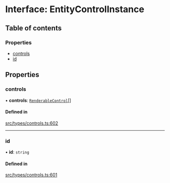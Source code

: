 # Interface: EntityControlInstance

## Table of contents

### Properties

- [controls](../wiki/EntityControlInstance#controls)
- [id](../wiki/EntityControlInstance#id)

## Properties

### controls

• **controls**: [`RenderableControl`](../wiki/Exports#renderablecontrol)[]

#### Defined in

[src/types/controls.ts:602](https://github.com/decisively-io/interview-sdk/blob/6c5a6e0/src/types/controls.ts#L602)

___

### id

• **id**: `string`

#### Defined in

[src/types/controls.ts:601](https://github.com/decisively-io/interview-sdk/blob/6c5a6e0/src/types/controls.ts#L601)
